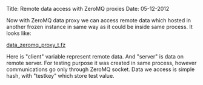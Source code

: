 Title: Remote data access with ZeroMQ proxies
Date: 05-12-2012

Now with ZeroMQ data proxy we can access remote data which hosted in another frozen instance in same way
as it could be inside same process.
It looks like:

[data_zeromq_proxy_t.fz][]

Here is "client" variable represent remote data. And "server" is data on remote server. For testing purpose it was created
in same process, however communications go only through ZeroMQ socket.
Data we access is simple hash, with "testkey" which store test value.

[data_zeromq_proxy_t.fz]: https://github.com/x86-64/frozen/blob/master/examples/data_zeromq_proxy_t.fz

